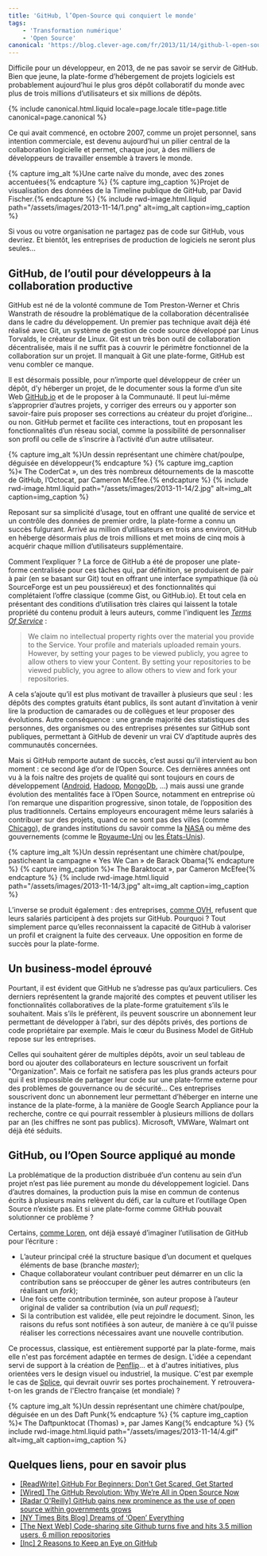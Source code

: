 ```yaml
---
title: 'GitHub, l’Open-Source qui conquiert le monde'
tags:
    - 'Transformation numérique'
    - 'Open Source'
canonical: 'https://blog.clever-age.com/fr/2013/11/14/github-l-open-source-qui-conquiert-le-monde/'
---
```


Difficile pour un développeur, en 2013, de ne pas savoir se servir de GitHub.
Bien que jeune, la plate-forme d’hébergement de projets logiciels est
probablement aujourd’hui le plus gros dépôt collaboratif du monde avec plus de
trois millions d’utilisateurs et six millions de dépôts.

<!-- more -->

{% include canonical.html.liquid
    locale=page.locale
    title=page.title
    canonical=page.canonical
%}

Ce qui avait commencé, en octobre 2007, comme un projet personnel, sans
intention commerciale, est devenu aujourd’hui un pilier central de la
collaboration logicielle et permet, chaque jour, à des milliers de développeurs
de travailler ensemble à travers le monde.

{% capture img_alt %}Une carte naïve du monde, avec des zones
accentuées{% endcapture %} {% capture img_caption %}Projet de visualisation des
données de la Timeline publique de GitHub, par David Fischer.{% endcapture %}
{% include rwd-image.html.liquid
path="/assets/images/2013-11-14/1.png"
alt=img_alt
caption=img_caption
%}

Si vous ou votre organisation ne partagez pas de code sur GitHub, vous devriez.
Et bientôt, les entreprises de production de logiciels ne seront plus seules…

## GitHub, de l’outil pour développeurs à la collaboration productive

GitHub est né de la volonté commune de Tom Preston-Werner et Chris Wanstrath de
résoudre la problématique de la collaboration décentralisée dans le cadre du
développement. Un premier pas technique avait déjà été réalisé avec Git, un
système de gestion de code source développé par Linus Torvalds, le créateur de
Linux. Git est un très bon outil de collaboration décentralisée, mais il ne
suffit pas à couvrir le périmètre fonctionnel de la collaboration sur un projet.
Il manquait à Git une plate-forme, GitHub est venu combler ce manque.

Il est désormais possible, pour n’importe quel développeur de créer un dépôt,
d’y héberger un projet, de le documenter sous la forme d’un site Web
[GitHub.io](https://pages.github.com/ "GitHub.io, plate-forme d'hébergement associée aux projets GitHub")
et de le proposer à la Communauté. Il peut lui-même s’approprier d’autres
projets, y corriger des erreurs ou y apporter son savoir-faire puis proposer ses
corrections au créateur du projet d’origine… ou non. GitHub permet et facilite
ces interactions, tout en proposant les fonctionnalités d’un réseau social,
comme la possibilité de personnaliser son profil ou celle de s’inscrire à
l’activité d’un autre utilisateur.

{% capture img_alt %}Un dessin représentant une chimère chat/poulpe, déguisée en
développeur{% endcapture %} {% capture img_caption %}&laquo;&nbsp;The
CoderCat&nbsp;&raquo;, un des très nombreux détournements de la mascotte de
GitHub, l’Octocat, par Cameron McEfee.{% endcapture %}
{% include rwd-image.html.liquid
path="/assets/images/2013-11-14/2.jpg"
alt=img_alt
caption=img_caption
%}

Reposant sur sa simplicité d’usage, tout en offrant une qualité de service et un
contrôle des données de premier ordre, la plate-forme a connu un succès
fulgurant. Arrivé au million d’utilisateurs en trois ans environ, GitHub en
héberge désormais plus de trois millions et met moins de cinq mois à acquérir
chaque million d’utilisateurs supplémentaire.

Comment l’expliquer&nbsp;? La force de GitHub a été de proposer une plate-forme
centralisée pour ces tâches qui, par définition, se produisent de pair à pair
(en se basant sur Git) tout en offrant une interface sympathique (là où
SourceForge est un peu poussiéreux) et des fonctionnalités qui complétaient
l’offre classique (comme Gist, ou GitHub.io). Et tout cela en présentant des
conditions d’utilisation très claires qui laissent la totale propriété du
contenu produit à leurs auteurs, comme l'indiquent les
[_Terms Of Service_](https://help.github.com/articles/github-terms-of-service/ 'GitHub Terms of Service')&nbsp;:

> We claim no intellectual property rights over the material you provide to the
> Service. Your profile and materials uploaded remain yours. However, by setting
> your pages to be viewed publicly, you agree to allow others to view your
> Content. By setting your repositories to be viewed publicly, you agree to
> allow others to view and fork your repositories.

A cela s’ajoute qu’il est plus motivant de travailler à plusieurs que
seul&nbsp;: les dépôts des comptes gratuits étant publics, ils sont autant
d’invitation à venir lire la production de camarades ou de collègues et leur
proposer des évolutions. Autre conséquence&nbsp;: une grande majorité des
statistiques des personnes, des organismes ou des entreprises présentes sur
GitHub sont publiques, permettant à GitHub de devenir un vrai CV d’aptitude
auprès des communautés concernées.

Mais si GitHub remporte autant de succès, c’est aussi qu’il intervient au bon
moment&nbsp;: ce second âge d’or de l’Open Source. Ces dernières années ont vu à
la fois naître des projets de qualité qui sont toujours en cours de
développement
([Android](https://github.com/android 'Profil GitHub pour le projet Android'),
[Hadoop](https://github.com/apache/hadoop-common 'Dépôt du projet Hadoop Common'),
[MongoDb](https://github.com/mongodb/mongo 'Dépôt du projet MongoDB'), …) mais
aussi une grande évolution des mentalités face à l’Open Source, notamment en
entreprise où l’on remarque une disparition progressive, sinon totale, de
l’opposition des plus traditionnels. Certains employeurs encouragent même leurs
salariés à contribuer sur des projets, quand ce ne sont pas des villes (comme
[Chicago](https://github.com/Chicago/ 'Profil GitHub de la ville de Chicago')),
de grandes institutions du savoir comme la
[NASA](https://github.com/nasa 'Profil GitHub de la NASA') ou même des
gouvernements (comme le
[Royaume-Uni](https://github.com/alphagov 'Profil GitHub du Royaume-Uni') ou
[les États-Unis](https://github.com/unitedstates 'Profil GitHub des États-Unis')).

{% capture img_alt %}Un dessin représentant une chimère chat/poulpe, pasticheant
la campagne &laquo;&nbsp;Yes We Can&nbsp;&raquo; de Barack Obama{% endcapture %}
{% capture img_caption %}&laquo;&nbsp;The Baraktocat&nbsp;&raquo;, par Cameron
McEfee{% endcapture %} {% include rwd-image.html.liquid
path="/assets/images/2013-11-14/3.jpg"
alt=img_alt
caption=img_caption
%}

L’inverse se produit également&nbsp;: des entreprises,
[comme OVH](http://www.ovh.com/fr/a1136.interview-github-octave-klaba-ovh 'Interview d'),
refusent que leurs salariés participent à des projets sur GitHub.
Pourquoi&nbsp;? Tout simplement parce qu’elles reconnaissent la capacité de
GitHub à valoriser un profil et craignent la fuite des cerveaux. Une opposition
en forme de succès pour la plate-forme.

## Un business-model éprouvé

Pourtant, il est évident que GitHub ne s’adresse pas qu’aux particuliers. Ces
derniers représentent la grande majorité des comptes et peuvent utiliser les
fonctionnalités collaboratives de la plate-forme gratuitement s’ils le
souhaitent. Mais s’ils le préfèrent, ils peuvent souscrire un abonnement leur
permettant de développer à l’abri, sur des dépôts privés, des portions de code
propriétaire par exemple. Mais le cœur du Business Model de GitHub repose sur
les entreprises.

Celles qui souhaitent gérer de multiples dépôts, avoir un seul tableau de bord
ou ajouter des collaborateurs en lecture souscrivent un forfait "Organization".
Mais ce forfait ne satisfera pas les plus grands acteurs pour qui il est
impossible de partager leur code sur une plate-forme externe pour des problèmes
de gouvernance ou de sécurité… Ces entreprises souscrivent donc un abonnement
leur permettant d’héberger en interne une instance de la plate-forme, à la
manière de Google Search Appliance pour la recherche, contre ce qui pourrait
ressembler à plusieurs millions de dollars par an (les chiffres ne sont pas
publics). Microsoft, VMWare, Walmart ont déjà été séduits.

## GitHub, ou l’Open Source appliqué au monde

La problématique de la production distribuée d’un contenu au sein d’un projet
n’est pas liée purement au monde du développement logiciel. Dans d’autres
domaines, la production puis la mise en commun de contenus écrits à plusieurs
mains relèvent du défi, car la culture et l’outillage Open Source n’existe pas.
Et si une plate-forme comme GitHub pouvait solutionner ce problème&nbsp;?

Certains,
[comme Loren](https://www.penflip.com/ "Article de Loren sur la possibilité d'étendre GitHub pour les écrivains"),
ont déjà essayé d’imaginer l’utilisation de GitHub pour l’écriture&nbsp;:

-   L’auteur principal créé la structure basique d’un document et quelques
    éléments de base (branche _master_);
-   Chaque collaborateur voulant contribuer peut démarrer en un clic la
    contribution sans se préoccuper de gêner les autres contributeurs (en
    réalisant un _fork_);
-   Une fois cette contribution terminée, son auteur propose à l’auteur original
    de valider sa contribution (via un _pull request_);
-   Si la contribution est validée, elle peut rejoindre le document. Sinon, les
    raisons du refus sont notifiées à son auteur, de manière à ce qu’il puisse
    réaliser les corrections nécessaires avant une nouvelle contribution.

Ce processus, classique, est entièrement supporté par la plate-forme, mais elle
n'est pas forcément adaptée en termes de design. L'idée a cependant servi de
support à la création de
[Penflip](https://www.penflip.com/ 'Penflip, plate-forme d')… et à d'autres
initiatives, plus orientées vers le design visuel ou industriel, la musique.
C'est par exemple le cas de
[Splice](https://splice.com/ 'Splice, plate-forme de production musicale collaborative'),
qui devrait ouvrir ses portes prochainement. Y retrouvera-t-on les grands de
l'Electro française (et mondiale)&nbsp;?

{% capture img_alt %}Un dessin représentant une chimère chat/poulpe, déguisée en
un des Daft Punk{% endcapture %} {% capture img_caption %}&laquo;&nbsp;The
Daftpunktocat (Thomas)&nbsp;&raquo;, par James Kang{% endcapture %}
{% include rwd-image.html.liquid
path="/assets/images/2013-11-14/4.gif"
alt=img_alt
caption=img_caption
%}

## Quelques liens, pour en savoir plus

-   [[ReadWrite] GitHub For Beginners: Don't Get Scared, Get Started](//readwrite.com/2013/09/30/understanding-github-a-journey-for-beginners-part-1 '[ReadWrite] GitHub For Beginners: Don')
-   [[Wired] The GitHub Revolution: Why We’re All in Open Source Now](http://www.wired.com/2013/03/github/ '[Wired] The GitHub Revolution: Why We’re All in Open Source Now')
-   [[Radar O'Reilly] GitHub gains new prominence as the use of open source within governments grows](http://radar.oreilly.com/2013/03/github-government-bureaucat-open-source.html '[Radar O')
-   [[NY Times Bits Blog] Dreams of ‘Open’ Everything](http://bits.blogs.nytimes.com/2012/12/28/github-has-big-dreams-for-open-source-software-and-more/?_r=5 '[NY Times Bits Blog] Dreams of ‘Open’ Everything')
-   [[The Next Web] Code-sharing site Github turns five and hits 3.5 million users, 6 million repositories](http://thenextweb.com/insider/2013/04/11/code-sharing-site-github-turns-five-and-hits-3-5-million-users-6-million-repositories/ '[The Next Web] Code-sharing site Github turns five and hits 3.5 million users, 6 million repositories')
-   [[Inc] 2 Reasons to Keep an Eye on GitHub](http://www.inc.com/magazine/201303/will-bourne/2-reasons-to-keep-an-eye-on-github_pagen_2.html '[Inc] 2 Reasons to Keep an Eye on GitHub')
